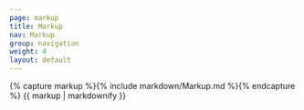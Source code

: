 ```yaml
---
page: markup
title: Markup
nav: Markup
group: navigation
weight: 4
layout: default
---
```


<div class="docs-section">
		{% capture markup %}{% include markdown/Markup.md %}{% endcapture %}
		{{ markup | markdownify }}
</div>